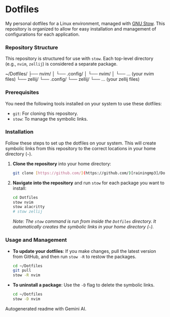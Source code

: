# Dotfiles

My personal dotfiles for a Linux environment, managed with [GNU Stow](https://www.gnu.org/software/stow/). This repository is organized to allow for easy installation and management of configurations for each application.

### Repository Structure

This repository is structured for use with `stow`. Each top-level directory (e.g., `nvim`, `zellij`) is considered a separate package.

~/Dotfiles/
├── nvim/
│   └── .config/
│       └── nvim/
│           └── ... (your nvim files)
└── zellij/
    └── .config/
        └── zellij/
            └── ... (your zellij files)


### Prerequisites

You need the following tools installed on your system to use these dotfiles:

-   `git`: For cloning this repository.
-   `stow`: To manage the symbolic links.

### Installation

Follow these steps to set up the dotfiles on your system. This will create symbolic links from this repository to the correct locations in your home directory (`~`).

1.  **Clone the repository** into your home directory:
    ```sh
    git clone [https://github.com/](https://github.com/)[rainingmp3]/Dotfiles.git
    ```

2.  **Navigate into the repository** and run `stow` for each package you want to install:
    ```sh
    cd Dotfiles
    stow nvim
    stow alacritty
    # stow zellij
    ```
    *Note: The `stow` command is run from inside the `Dotfiles` directory. It automatically creates the symbolic links in your home directory (`~`).*

### Usage and Management

-   **To update your dotfiles**: If you make changes, pull the latest version from GitHub, and then run `stow -R` to restow the packages.
    ```sh
    cd ~/Dotfiles
    git pull
    stow -R nvim
    ```
-   **To uninstall a package**: Use the `-D` flag to delete the symbolic links.
    ```sh
    cd ~/Dotfiles
    stow -D nvim
    ```
Autogenerated readme with Gemini AI.
